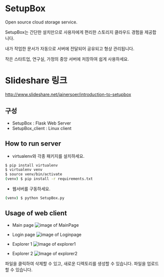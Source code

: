 # SetupBox
Open source cloud storage service.

SetupBox는 간단한 설치만으로 사용자에게 편리한 스토리지 클라우드 경험을 제공합니다.

내가 작업한 문서가 자동으로 서버에 전달되어 공유되고 형상 관리됩니다. 

작은 스타트업, 연구실, 가정의 중앙 서버에 저장하여 쉽게 사용하세요.

# Slideshare 링크
http://www.slideshare.net/jainersoer/introduction-to-setupbox

## 구성
* SetupBox : Flask Web Server
* SetupBox_client : Linux client

## How to run server
* virtualenv와 각종 패키지를 설치하세요.
```sh
$ pip install virtualenv
$ virtualenv venv
$ source venv/bin/activate
(venv) $ pip install -r requirements.txt
```
* 웹서버를 구동하세요.
```sh
(venv) $ python SetupBox.py
```

## Usage of web client
* Main page
![image of MainPage](http://i.imgur.com/NbhBHK2.png)
 
* Login page 
![image of Loginpage](http://i.imgur.com/d2q63S0.png)

* Explorer 1
![Image of explorer1](http://i.imgur.com/gI1pOJh.png)

* Explorer 2
![Image of explorer2](http://i.imgur.com/YioF5lF.png)

파일을 클릭하여 삭제할 수 있고, 새로운 디렉토리를 생성할 수 있습니다.
파일을 업로드할 수 있습니다.
